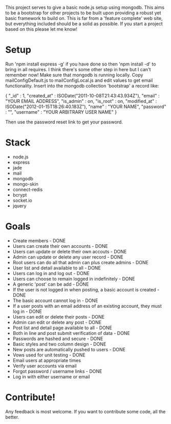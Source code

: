 This project serves to give a basic node.js setup using mongodb. This aims to be a bootstrap for other projects to be built upon providing a robust yet basic framework to build on. This is far from a 'feature complete' web site, but everything included should be a solid as possible. If you start a project based on this please let me know!

Setup
=====
Run 'npm install express -g' if you have done so then 'npm install -d' to bring in all requires. I think there's some other step in here but I can't remember now! Make sure that mongodb is running locally. Copy mailConfigDefault.js to mailConfigLocal.js and edit values to get email functionality. Insert into the mongodb collection 'bootstrap' a record like:

{
  "_id" : 1,
  "created_at" : ISODate("2011-10-08T21:43:43.934Z"),
  "email" : "YOUR EMAIL ADDRESS",
  "is_admin" : on,
  "is_root" : on,
  "modified_at" : ISODate("2012-01-15T18:26:40.183Z"),
  "name" : "YOUR NAME",
  "password" : "",
  "username" : "YOUR ARBITRARY USER NAME"
}

Then use the password reset link to get your password.

Stack
=====

-  node.js
-  express
-  jade
-  mail
-  mongodb
-  mongo-skin
-  connect-redis
-  bcrypt
-  socket.io
-  jquery

Goals
=====
  
-  Create members - DONE
-  Users can create their own accounts - DONE
-  Users can update or delete their own accouts - DONE
-  Admin can update or delete any user record - DONE
-  Root users can do all that admin can plus create admins - DONE
-  User list and detail available to all - DONE
-  Users can log in and log out - DONE
-  Users can choose to remain logged in indefinitely - DONE
-  A generic 'post' can be add - DONE
-  If the user is not logged in when posting, a basic account is created - DONE
-  The basic account cannot log in - DONE
-  If a user posts with an email address of an existing account, they must log in - DONE
-  Users can edit or delete their posts - DONE
-  Admin can edit or delete any post - DONE
-  Post list and detail page available to all - DONE
-  Both in line and post submit verification of data - DONE
-  Passwords are hashed and secure - DONE
-  Basic styles and two column design - DONE
-  New posts are automatically pushed to users - DONE
-  Vows used for unit testing - DONE
-  Email users at appropriate times
-  Verify user accounts via email
-  Forgot password / username links - DONE
-  Log in with either username or email


Contribute! 
=====
Any feedback is most welcome. If you want to contribute some code, all the better.
 


  

